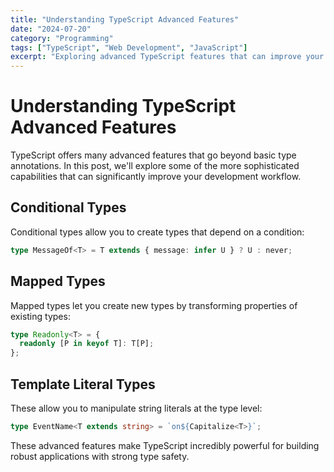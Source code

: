 ```yaml
---
title: "Understanding TypeScript Advanced Features"
date: "2024-07-20"
category: "Programming"
tags: ["TypeScript", "Web Development", "JavaScript"]
excerpt: "Exploring advanced TypeScript features that can improve your code quality and developer experience."
---
```


# Understanding TypeScript Advanced Features

TypeScript offers many advanced features that go beyond basic type annotations. In this post, we'll explore some of the more sophisticated capabilities that can significantly improve your development workflow.

## Conditional Types

Conditional types allow you to create types that depend on a condition:

```typescript
type MessageOf<T> = T extends { message: infer U } ? U : never;
```

## Mapped Types

Mapped types let you create new types by transforming properties of existing types:

```typescript
type Readonly<T> = {
  readonly [P in keyof T]: T[P];
};
```

## Template Literal Types

These allow you to manipulate string literals at the type level:

```typescript
type EventName<T extends string> = `on${Capitalize<T>}`;
```

These advanced features make TypeScript incredibly powerful for building robust applications with strong type safety.
